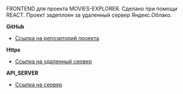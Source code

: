 FRONTEND для проекта MOVIES-EXPLORER. Сделано при помощи REACT.
Проект задеплоен за удаленный сервер Яндекс.Облако.

**GitHub**

* [Ссылка на репозиторий проекта](https://github.com/AgeNtX477/movies-explorer-frontend/)

**Https** 

* [Ссылка на удаленный сервер](https://agentx.explorer.nomoredomains.club)

**API_SERVER**

* [Ссылка на сервер](https://api.agentx.explorer.nomoredomains.club)


